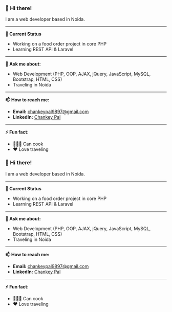 ### 👋 Hi there!

I am a web developer based in Noida.

---

**🔭 Current Status**
- Working on a food order project in core PHP
- Learning REST API & Laravel

---

**💬 Ask me about:**
- Web Development (PHP, OOP, AJAX, jQuery, JavaScript, MySQL, Bootstrap, HTML, CSS)
- Traveling in Noida

---

**📫 How to reach me:**
- **Email:** [chankeypal9897@gmail.com](mailto:chankeypal9897@gmail.com)
- **LinkedIn:** [Chankey Pal](https://www.linkedin.com/in/chankey-pal-36a5261b5/)

---

**⚡ Fun fact:**
- 👨🏼‍🍳 Can cook
- ♥️ Love traveling
### 👋 Hi there!

I am a web developer based in Noida.

---

**🔭 Current Status**
- Working on a food order project in core PHP
- Learning REST API & Laravel

---

**💬 Ask me about:**
- Web Development (PHP, OOP, AJAX, jQuery, JavaScript, MySQL, Bootstrap, HTML, CSS)
- Traveling in Noida

---

**📫 How to reach me:**
- **Email:** [chankeypal9897@gmail.com](mailto:chankeypal9897@gmail.com)
- **LinkedIn:** [Chankey Pal](https://www.linkedin.com/in/chankey-pal-36a5261b5/)

---

**⚡ Fun fact:**
- 👨🏼‍🍳 Can cook
- ♥️ Love traveling
